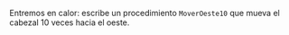 Entremos en calor: escribe un procedimiento `MoverOeste10` que mueva el cabezal 10 veces hacia el oeste.